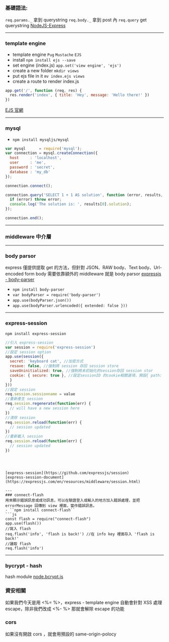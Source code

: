 ### 基礎語法:
``req.params._`` 拿到 querystring
``req.body._`` 拿到 post 內
``req.query`` get querystring
[NodeJS-Express](https://kanboo.github.io/2017/12/27/NodeJS-Express/)

---
### template engine
- template engine ``Pug`` ``Mustache`` ``EJS``
- install ``npm install ejs --save``
- set engine (index.js) ``app.set('view engine', 'ejs')``
- create a new folder ``mkdir views``	
- put ejs file in it ``mv index.ejs views``
- create a route to render index.js 
```js
app.get('/', function (req, res) {
  res.render('index', { title: 'Hey', message: 'Hello there!' })
})
```
[EJS 官網](https://ejs.bootcss.com)

---
### mysql
- ``npm install mysqljs/mysql``
```js
var mysql      = require('mysql');
var connection = mysql.createConnection({
  host     : 'localhost',
  user     : 'me',
  password : 'secret',
  database : 'my_db'
});

connection.connect();

connection.query('SELECT 1 + 1 AS solution', function (error, results, fields) {
  if (error) throw error;
  console.log('The solution is: ', results[0].solution);
});

connection.end();
```

---
### middleware 中介層

---
### body parsor
express 僅提供提取 get 的方法，但針對 JSON、RAW body、Text body、Url-encoded form body 需要依靠額外的 middleware 就是 body parsor
[expressjs - body-parser](https://github.com/expressjs/body-parser)
- ``npm install body-parser``
- ``var bodyParser = require('body-parser')``
- ``app.use(bodyParser.json())``
- ``app.use(bodyParser.urlencoded({ extended: false }))``
---
### express-session
``npm install express-session``
```js
//引入 express-session
var session = require('express-session')
//設定 session option
app.use(session({
  secret: 'keyboard cat', //加密方式
  resave: false, //強制將 session 存回 session store
  saveUninitialized: true, //強制將未初始化的session存回 session stor
  cookie: { secure: true }, //設定sessionID 的cookie相關選項，預設{ path: ‘/’, httpOnly: true, secure: false, maxAge: null
  }
}))
//設定 session
req.session.sessionname = value
//重新產生 session
req.session.regenerate(function(err) {
  // will have a new session here
})
//清除 session
req.session.reload(function(err) {
  // session updated
})
//重新載入 session
req.session.reload(function(err) {
  // session updated
})
```


```



[express-session](https://github.com/expressjs/session)
[express-session-document](https://expressjs.com/en/resources/middleware/session.html)

---
### connect-flash
用來顯示錯誤訊息或成功訊息，可以在驗證登入或輸入的地方加入錯誤處理，並把 errorMessage 回傳到 view 裡面，當作錯誤訊息。
- ``npm install connect-flash``
```js
const flash = require("connect-flash")
app.use(flash())
//寫入 flash
req.flash('info', 'flash is back!') //在 info key 裡面存入 'flash is back!'
//讀取 flash
req.flash('info')
```

---
### bycrypt - hash
hash module
[node.bcrypt.js](https://github.com/kelektiv/node.bcrypt.js)

### 資安相關
如果我們今天是用 <%= %>，express - template engine 自動會針對 XSS 處理 escape，除非我們改成 <%- %> 那就會解除 escape 的功能

### cors
如果沒有開啟 cors ，就會用預設的 same-origin-polocy
